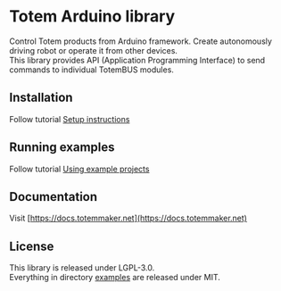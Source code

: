 # Totem Arduino library

Control Totem products from Arduino framework. Create autonomously driving robot or operate it from other devices.  
This library provides API (Application Programming Interface) to send commands to individual TotemBUS modules.

## Installation

Follow tutorial [Setup instructions](https://docs.totemmaker.net/tutorials/01.ArduinoSetup)

## Running examples

Follow tutorial [Using example projects](https://docs.totemmaker.net/tutorials/03.UseExamples/)

## Documentation

Visit [https://docs.totemmaker.net](https://docs.totemmaker.net)

## License

This library is released under LGPL-3.0.  
Everything in directory [examples](examples) are released under MIT.
